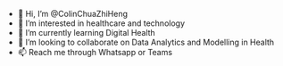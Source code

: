- 👋 Hi, I’m @ColinChuaZhiHeng
- 👀 I’m interested in healthcare and technology
- 🌱 I’m currently learning Digital Health
- 💞️ I’m looking to collaborate on Data Analytics and Modelling in Health
- 📫 Reach me through Whatsapp or Teams

<!---
ColinChuaZhiHeng/ColinChuaZhiHeng is a ✨ special ✨ repository because its `README.md` (this file) appears on your GitHub profile.
You can click the Preview link to take a look at your changes.
--->
